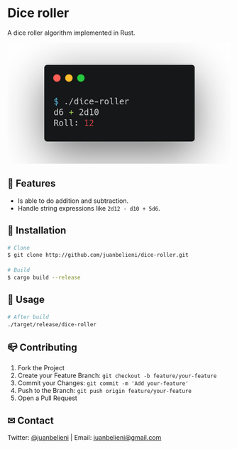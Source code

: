 # Dice roller

A dice roller algorithm implemented in Rust.

![Screenshot](assets/screenshot.png)

## 🎯 Features

- Is able to do addition and subtraction.
- Handle string expressions like `2d12 - d10 + 5d6`.

## 🔧 Installation

```bash
# Clone
$ git clone http://github.com/juanbelieni/dice-roller.git

# Build
$ cargo build --release
```


## 🔭 Usage

```bash
# After build
./target/release/dice-roller
```


## 📪 Contributing

1. Fork the Project
2. Create your Feature Branch: `git checkout -b feature/your-feature`
3. Commit your Changes: `git commit -m 'Add your-feature'`
4. Push to the Branch: `git push origin feature/your-feature`
5. Open a Pull Request

## ✉ Contact
Twitter: [@juanbelieni](https://twitter.com/juanbelieni) | Email: [juanbelieni@gmail.com](mailto:juanbelieni@gmail.com)

